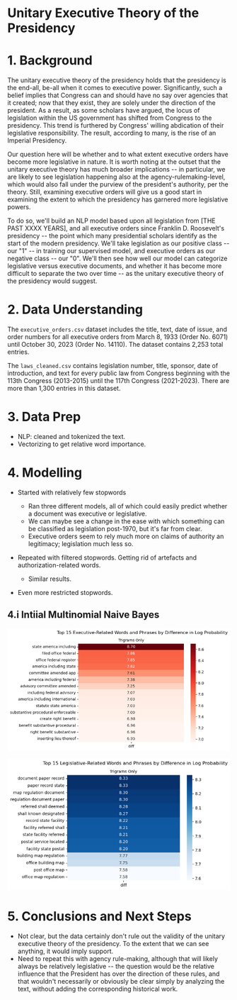 # Unitary Executive Theory of the Presidency

# 1. Background

The unitary executive theory of the presidency holds that the presidency is the end-all, be-all when it comes to executive power. Significantly, such a belief implies that Congress can and should have no say over agencies that it created; now that they exist, they are solely under the direction of the president. As a result, as some scholars have argued, the locus of legislation within the US government has shifted from Congress to the presidency. This trend is furthered by Congress' willing abdication of their legislative responsibility. The result, according to many, is the rise of an Imperial Presidency. 

Our question here will be whether and to what extent executive orders have become more legislative in nature. It is worth noting at the outset that the unitary executive theory has much broader implications -- in particular, we are likely to see legislation happening also at the agency-rulemaking-level, which would also fall under the purview of the president's authority, per the theory. Still, examining executive orders will give us a good start in examining the extent to which the presidency has garnered more legislative powers. 

To do so, we'll build an NLP model based upon all legislation from [THE PAST XXXX YEARS], and all executive orders since Franklin D. Roosevelt's presidency -- the point which many presidential scholars identify as the start of the modern presidency. We'll take legislation as our positive class -- our "1" -- in training our supervised model, and executive orders as our negative class -- our "0". We'll then see how well our model can categorize legislative versus executive documents, and whether it has become more difficult to separate the two over time -- as the unitary executive theory of the presidency would suggest. 

# 2. Data Understanding

The `executive_orders.csv` dataset includes the title, text, date of issue, and order numbers for all executive orders from March 8, 1933 (Order No. 6071) until October 30, 2023 (Order No. 14110). The dataset contains 2,253 total entries. 

The `laws_cleaned.csv` contains legislation number, title, sponsor, date of introduction, and text for every public law from Congress beginning with the 113th Congress (2013-2015) until the 117th Congress (2021-2023). There are more than 1,300 entries in this dataset.

# 3. Data Prep

- NLP: cleaned and tokenized the text.
- Vectorizing to get relative word importance.

# 4. Modelling

- Started with relatively few stopwords
    - Ran three different models, all of which could easily predict whether a document was executive or legislative. 
    - We can maybe see a change in the ease with which something can be classified as legislation post-1970, but it's far from clear. 
    - Executive orders seem to rely much more on claims of authority an legitimacy; legislation much less so.

- Repeated with filtered stopwords. Getting rid of artefacts and authorization-related words.
    - Similar results.

- Even more restricted stopwords.


## 4.i Intiial Multinomial Naive Bayes

![Top 15 Executive-related Trigrams](images/mnb1_exec_results.png)

![Top 15 Legislative-related Trigrams](images/mnb1_leg_results.png)

# 5. Conclusions and Next Steps

- Not clear, but the data certainly don't rule out the validity of the unitary executive theory of the presidency. To the extent that we can see anything, it would imply support.
- Need to repeat this with agency rule-making, although that will likely always be relatively legislative -- the question would be the relative influence that the President has over the direction of these rules, and that wouldn't necessarily or obviously be clear simply by analyzing the text, without adding the corresponding historical work.